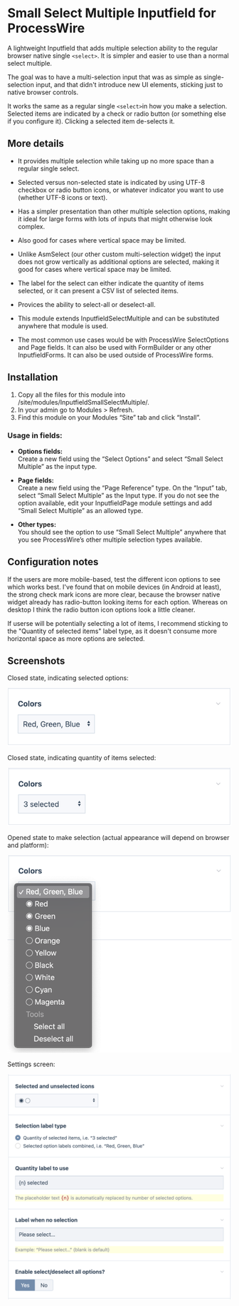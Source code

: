 # Small Select Multiple Inputfield for ProcessWire

A lightweight Inputfield that adds multiple selection ability to the regular browser native 
single `<select>`. It is simpler and easier to use than a normal select multiple. 

The goal was to have a multi-selection input that was as simple as single-selection input, and
that didn't introduce new UI elements, sticking just to native browser controls. 

It works the same as a regular single `<select>`in how you make a selection. Selected items are indicated
by a check or radio button (or something else if you configure it). Clicking a selected item de-selects it.

## More details

- It provides multiple selection while taking up no more space than a regular single select. 
 
- Selected versus non-selected state is indicated by using UTF-8 checkbox or radio button icons,
  or whatever indicator you want to use (whether UTF-8 icons or text). 

- Has a simpler presentation than other multiple selection options, making it ideal for large 
  forms with lots of inputs that might otherwise look complex. 
 
- Also good for cases where vertical space may be limited. 
- Unlike AsmSelect (our other custom multi-selection widget) the input does not grow vertically 
  as additional options are selected, making it good for cases where vertical space may be limited.
 
- The label for the select can either indicate the quantity of items selected, or it can present
  a CSV list of selected items. 
 
- Provices the ability to select-all or deselect-all.

- This module extends InputfieldSelectMultiple and can be substituted anywhere that module is used.
 
- The most common use cases would be with ProcessWire SelectOptions and Page fields. It can also
  be used with FormBuilder or any other InputfieldForms. It can also be used outside of ProcessWire forms.

## Installation 

1. Copy all the files for this module into /site/modules/InputfieldSmallSelectMultiple/.
2. In your admin go to Modules > Refresh. 
3. Find this module on your Modules “Site” tab and click “Install”.

### Usage in fields:

- **Options fields:**  
Create a new field using the “Select Options” and select “Small Select Multiple”
as the input type.

- **Page fields:**   
Create a new field using the “Page Reference” type. On the “Input” tab, select 
“Small Select Multiple” as the Input type. If you do not see the option available, edit
your InputfieldPage module settings and add “Small Select Multiple” as an allowed type.

- **Other types:**  
You should see the option to use “Small Select Multiple” anywhere that you see ProcessWire’s 
other multiple selection types available. 

## Configuration notes

If the users are more mobile-based, test the different icon options to see which works best.
I've found that on mobile devices (in Android at least), the strong check mark icons are more clear, 
because the browser native widget already has radio-button looking items for each option. Whereas on 
desktop I think the radio button icon options look a little cleaner.

If userse will be potentially selecting a lot of items, I recommend sticking to the "Quantity of 
selected items" label type, as it doesn't consume more horizontal space as more options are selected.

## Screenshots

Closed state, indicating selected options:

![Closed state using option labels](screenshots/closed.png)

Closed state, indicating quantity of items selected:

![Closed state using quantity label](screenshots/qty-label.png)

Opened state to make selection (actual appearance will depend on browser and platform):

![Open state](screenshots/open.png)

Settings screen:

![Settings screen](screenshots/settings.png)